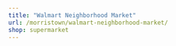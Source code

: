```yaml
---
title: "Walmart Neighborhood Market"
url: /morristown/walmart-neighborhood-market/
shop: supermarket
---
```

